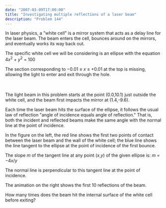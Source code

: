 ```yaml
---
date: "2007-03-09T17:00:00"
title: "Investigating multiple reflections of a laser beam"
description: "Problem 144"
---
```


<p>In laser physics, a "white cell" is a mirror system that acts as a delay line for the laser beam. The beam enters the cell, bounces around on the mirrors, and eventually works its way back out.</p>
<p>The specific white cell we will be considering is an ellipse with the equation 4<i>x</i><sup>2</sup> + <i>y</i><sup>2</sup> = 100</p>
<p>The section corresponding to −0.01 ≤ <i>x</i> ≤ +0.01 at the top is missing, allowing the light to enter and exit through the hole.</p>
<div style="text-align:center;"><img alt="" class="dark_img" src="/images/p144_1.png" style="margin:10px 20px;"/><img alt="" class="dark_img" src="/images/p144_2.gif" style="margin:10px 20px;"/></div>
<p>The light beam in this problem starts at the point (0.0,10.1) just outside the white cell, and the beam first impacts the mirror at (1.4,-9.6).</p>
<p>Each time the laser beam hits the surface of the ellipse, it follows the usual law of reflection "angle of incidence equals angle of reflection." That is, both the incident and reflected beams make the same angle with the normal line at the point of incidence.</p>
<p>In the figure on the left, the red line shows the first two points of contact between the laser beam and the wall of the white cell; the blue line shows the line tangent to the ellipse at the point of incidence of the first bounce.</p><p>The slope <i>m</i> of the tangent line at any point (<i>x</i>,<i>y</i>) of the given ellipse is: <i>m</i> = −4<i>x</i>/<i>y</i></p><p>The normal line is perpendicular to this tangent line at the point of incidence.</p>
<p>The animation on the right shows the first 10 reflections of the beam.</p>
<p>How many times does the beam hit the internal surface of the white cell before exiting?</p>

